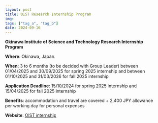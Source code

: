 ```yaml
---
layout: post
title: OIST Research Internship Program
img: 
tags: ["tag_a", "tag_b"]
date: 2024-09-16
---
```


**Okinawa Institute of Science and Technology Research Internship Program**

**Where**: Okinawa, Japan.

**When**: 3 to 6 months (to be decided with Group Leader) between 01/04/2025 and 30/09/2025 for spring 2025 internship and between 01/10/2025 and 31/03/2026 for fall 2025 internship 

**Application Deadline**: 15/10/2024 for spring 2025 internship and 15/04/2025 for fall 2025 internship

**Benefits**: accommodation and travel are covered + 2,400 JPY allowance per working day for personal expenses

**Website**: [OIST internship](https://admissions.oist.jp/oist-research-internship-program-description)

